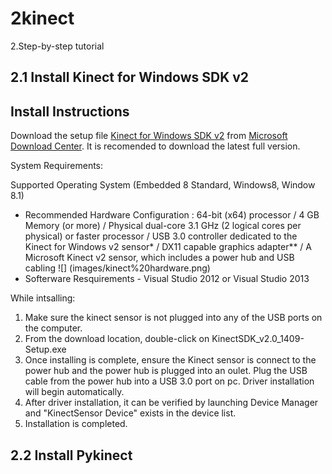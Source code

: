 # 2kinect


2.Step-by-step tutorial

2.1 Install Kinect for Windows SDK v2
 - 
Install Instructions 
 -
Download the setup file [Kinect for Windows SDK v2](https://www.microsoft.com/en-us/download/details.aspx?id=44561) from [Microsoft Download Center](https://www.microsoft.com/en-us/download/). 
It is recomended to download the latest full version. 

System Requirements:

Supported Operating System (Embedded 8 Standard, Windows8, Window 8.1)
   - Recommended Hardware Configuration : 64-bit (x64) processor / 4 GB Memory (or more) / Physical dual-core 3.1 GHz (2 logical cores per physical) or faster processor / USB 3.0 controller dedicated to the Kinect for Windows v2 sensor* / DX11 capable graphics adapter** / A Microsoft Kinect v2 sensor, which includes a power hub and USB cabling 
   ![] (images/kinect%20hardware.png)
  - Softerware Resquirements 
        - Visual Studio 2012 or Visual Studio 2013 

While intsalling:
  1. Make sure the kinect sensor is not plugged into any of the USB ports on the computer.
  2. From the download location, double-click on KinectSDK_v2.0_1409-Setup.exe
  3. Once installing is complete, ensure the Kinect sensor is connect to the power hub and the power hub is plugged into an oulet. Plug the USB cable from the power hub into a USB 3.0 port on pc. Driver installation will begin automatically.
  4. After driver installation, it can be verified by launching Device Manager and "KinectSensor Device" exists in the device list. 
  5. Installation is completed.


2.2 Install Pykinect
 - 
